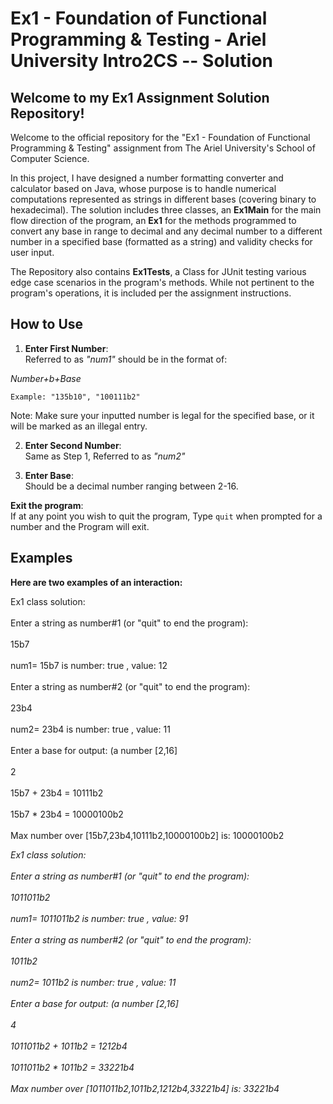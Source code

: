 # Ex1 - Foundation of Functional Programming & Testing - Ariel University Intro2CS -- Solution

## Welcome to my Ex1 Assignment Solution Repository!

Welcome to the official repository for the "Ex1 - Foundation of Functional Programming & Testing" assignment from The Ariel University's School of Computer Science.

In this project, I have designed a number formatting converter and calculator based on Java, whose purpose is to handle numerical computations represented as strings in different bases (covering binary to hexadecimal). The solution includes three classes, an **Ex1Main** for the main flow direction of the program, an **Ex1** for the methods programmed to convert any base in range to decimal and any decimal number to a different number in a specified base (formatted as a string) and validity checks for user input.

The Repository also contains **Ex1Tests**, a Class for JUnit testing various edge case scenarios in the program's methods. While not pertinent to the program's operations, it is included per the assignment instructions.

## How to Use

1. **Enter First Number**:  
   Referred to as *"num1"* should be in the format of:

*Number+b+Base*

`Example: "135b10", "100111b2"`

Note: Make sure your inputted number is legal for the specified base, or it will be marked as an illegal entry.

2. **Enter Second Number**:  
   Same as Step 1, Referred to as *"num2"*

3. **Enter Base**:  
   Should be a decimal number ranging between 2-16.

**Exit the program**:  
If at any point you wish to quit the program, Type `quit` when prompted for a number and the Program will exit.


## Examples
**Here are two examples of an interaction:**

Ex1 class solution: <br />  
Enter a string as number#1 (or "quit" to end the program):<br />  
15b7<br />  
num1= 15b7 is number: true , value: 12<br />  
Enter a string as number#2 (or "quit" to end the program):<br />  
23b4<br />  
num2= 23b4 is number: true , value: 11<br />  
Enter a base for output: (a number [2,16]<br />  
2<br />  
15b7 + 23b4 = 10111b2<br />  
15b7 * 23b4 = 10000100b2<br />  
Max number over [15b7,23b4,10111b2,10000100b2] is: 10000100b2<br />

*Ex1 class solution:<br />  
Enter a string as number#1 (or "quit" to end the program):<br />  
1011011b2<br />  
num1= 1011011b2 is number: true , value: 91<br />  
Enter a string as number#2 (or "quit" to end the program):<br />  
1011b2<br />  
num2= 1011b2 is number: true , value: 11<br />  
Enter a base for output: (a number [2,16]<br />  
4<br />  
1011011b2 + 1011b2 = 1212b4<br />  
1011011b2 * 1011b2 = 33221b4<br />  
Max number over [1011011b2,1011b2,1212b4,33221b4] is: 33221b4*<br /> 